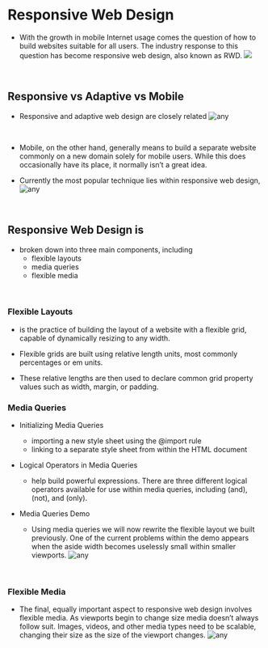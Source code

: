 # Responsive Web Design

* With the growth in mobile Internet usage comes the question of how to build websites suitable for all users. The industry response to this question has become responsive web design, also known as RWD.
![](https://hackernoon.com/images/1tjg32bo.jpg)
</br>

## Responsive vs Adaptive vs Mobile

* Responsive and adaptive web design are closely related
![any](https://www.ibexa.co/var/site/storage/images/_aliases/ibexa_content_full/1/1/0/6/36011-4-eng-GB/IMPORT_jxVS4vadaptive-vs-responsive.png)
</br>

* Mobile, on the other hand, generally means to build a separate website commonly on a new domain solely for mobile users. While this does occasionally have its place, it normally isn’t a great idea.

* Currently the most popular technique lies within responsive web design,
![any](https://i2.wp.com/www.thinksys.com/wp-content/uploads/2017/04/responsiveDesign-blog.jpg?fit=700%2C400&ssl=1)
</br>

## Responsive Web Design is

* broken down into three main components, including
  * flexible layouts
  * media queries
  * flexible media

</br>

### Flexible Layouts

* is the practice of building the layout of a website with a flexible grid, capable of dynamically resizing to any width.

* Flexible grids are built using relative length units, most commonly percentages or em units.

* These relative lengths are then used to declare common grid property values such as width, margin, or padding.

### Media Queries

* Initializing Media Queries

  * importing a new style sheet using the @import rule
  * linking to a separate style sheet from within the HTML document

* Logical Operators in Media Queries

  * help build powerful expressions. There are three different logical operators available for use within media queries, including (and), (not), and (only).

* Media Queries Demo

  * Using media queries we will now rewrite the flexible layout we built previously. One of the current problems within the demo appears when the aside width becomes uselessly small within smaller viewports.
  ![any](https://miro.medium.com/max/3060/1*M6fLqM8R9YTf8t2j-ahvRQ.png)
</br>

### Flexible Media

* The final, equally important aspect to responsive web design involves flexible media. As viewports begin to change size media doesn’t always follow suit. Images, videos, and other media types need to be scalable, changing their size as the size of the viewport changes.
![any](https://i1.wp.com/css-tricks.com/wp-content/uploads/2012/09/flexible-images.jpg)
</br>
